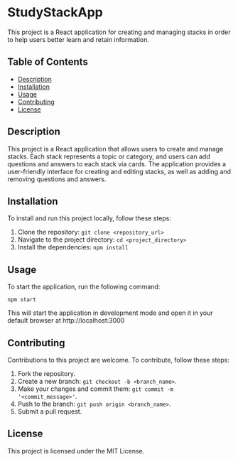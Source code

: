 # StudyStackApp

This project is a React application for creating and managing stacks in order to help users better learn and retain information.

## Table of Contents

- [Description](#description)
- [Installation](#installation)
- [Usage](#usage)
- [Contributing](#contributing)
- [License](#license)

## Description

This project is a React application that allows users to create and manage stacks. Each stack represents a topic or category, and users can add questions and answers to each stack via cards. The application provides a user-friendly interface for creating and editing stacks, as well as adding and removing questions and answers.

## Installation

To install and run this project locally, follow these steps:

1. Clone the repository: `git clone <repository_url>`
2. Navigate to the project directory: `cd <project_directory>`
3. Install the dependencies: `npm install`

## Usage

To start the application, run the following command:

`npm start`

This will start the application in development mode and open it in your default browser at http://localhost:3000

## Contributing

Contributions to this project are welcome. To contribute, follow these steps:

1. Fork the repository.
2. Create a new branch: `git checkout -b <branch_name>`.
3. Make your changes and commit them: `git commit -m '<commit_message>'`.
4. Push to the branch: `git push origin <branch_name>`.
5. Submit a pull request.

## License

This project is licensed under the MIT License.